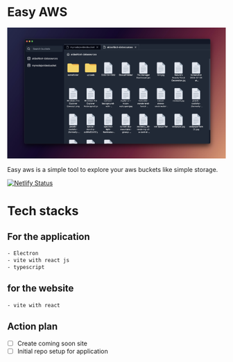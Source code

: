 # Easy AWS

![Screenshot image of application](./s3explorer/public/screenshot.png 'a title')

Easy aws is a simple tool to explore your aws buckets like simple
storage.

[![Netlify Status](https://api.netlify.com/api/v1/badges/d57a5e22-a0bb-464f-9db1-6ab3d64a430b/deploy-status)](https://app.netlify.com/sites/easyaws/deploys)

# Tech stacks

## For the application

    - Electron
    - vite with react js
    - typescript

## for the website

    - vite with react

## Action plan

-   [ ] Create coming soon site
-   [ ] Initial repo setup for application
